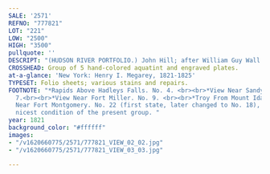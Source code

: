```yaml
---
SALE: '2571'
REFNO: "777821"
LOT: "221"
LOW: "2500"
HIGH: "3500"
pullquote: ''
DESCRIPT: "(HUDSON RIVER PORTFOLIO.) John Hill; after William Guy Wall."
CROSSHEAD: Group of 5 hand-colored aquatint and engraved plates.
at-a-glance: 'New York: Henry I. Megarey, 1821-1825'
TYPESET: Folio sheets; various stains and repairs.
FOOTNOTE: "*Rapids Above Hadleys Falls. No. 4. <br><br>*View Near Sandy Hill. No.
  7.<br><br>*View Near Fort Miller. No. 9. <br><br>*Troy From Mount Ida. No. 11. <br><br>*View
  Near Fort Montgomery. No. 22 (first state, later changed to No. 18), and also the
  nicest condition of the present group. "
year: 1821
background_color: "#ffffff"
images:
- "/v1620660775/2571/777821_VIEW_02_02.jpg"
- "/v1620660775/2571/777821_VIEW_03_03.jpg"

---
```

